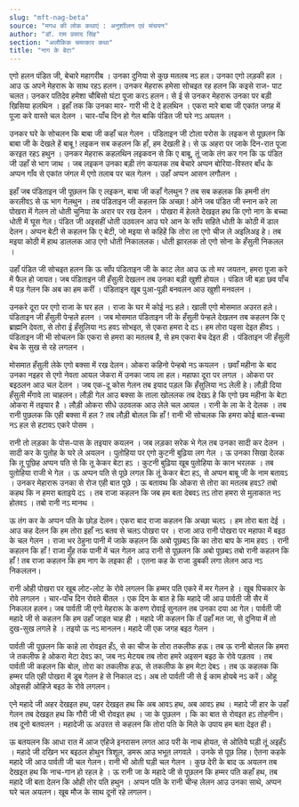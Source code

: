 ```yaml
---
slug: "mft-nag-beta"
source: "मगध की लोक कथाएं : अनुशाीलन एवं संचयन"
author: "डॉ. राम प्रसाद सिंह"
section: "अलौकिक चमत्‍कार कथा"
title: "नाग के बेटा"
---
```

एगो हलन पंडित जी, बेचारे महागरीब । उनका दुनिया से कुछ मतलब नऽ हल। उनका एगो लड़की हल । आउ ऊ अपने मेहरारू के साथ रहऽ हलन। उनकर मेहरारू हमेसा सोचइत रह हलन कि कइसे राज- पाट चलत। उनकर पतिदेव हमेशा चौबिसो घंटा पूजा करऽ हलन। से ई से उनकर मेहरारू उनका पर बड़ी खिसिया हलथिन । इहाँ तक कि उनका मार- गारी भी दे दे हलथिन । एकरा मारे बाबा जी एकांत जगह में पूजा करे वास्ते चल देलन । चार-पाँच दिन हो गेल बाकि पंडित जी घरे नऽ अयलन । 

उनकर घरे के सोचलन कि बाबा जी कहाँ चल गेलन । पंडिताइन जी टोला परोस के लइकन से पूछलन कि बाबा जी के देखले हें बाबू ! लइकन सब कहलन कि हाँ, हम देखली हे। से ऊ अहरा पर जाके दिन-रात पूजा करइत रहऽ हथुन । उनकर मेहरारू कहलथिन लइकवन से कि ए बाबू, तूं जाके तंग कर गन कि ऊ पंडित जी उहाँ से भाग जाथ । जब लइकन उनका बड़ी तंग कयलक तब बेचारे अप्पन बोरिया-विस्तर बाँध के अप्पन गाँव से एकांत जंगल में एगो तलाब पर चल गेलन । उहाँ अप्पन आसन लगौलन ।

इहाँ जब पंडिताइन जी पूछलन कि ए लइकन, बाबा जी कहाँ गेलथुन ?  तब सब कहलक कि हमनी तंग करलीवऽ से ऊ भाग गेलथुन । तब पंडिताइन जी कहलन कि अच्छा ! ओने जब पंडित जी स्नान करे ला पोखरा में गेलन तो धोती चुनिया के अरार पर रख देलन । पोखरा में हेलते देखइत हथ कि एगो नाग के बच्चा धोती में घूस गेल। पंडित जी अइसहीं धोती उठवलन आउ घरे आन के साँप सहिते धोती के कोठी में डाल देलन। अप्पन बेटी से कहलन कि ए बेटी, जो मइया से कहिहें कि तोरा ला एगो चीज ले अइलिअइ हे। तब मइया कोठी में हाथ डाललक आउ एगो धोती निकाललक। धोती झारलक तो एगो सोना के हँसुली निकलल । 

उहाँ पंडित जी सोचइत हलन कि ऊ साँप पंडिताइन जी के काट लेत आउ ऊ तो मर जयतन, हमरा पूजा करे में फैल हो जायत। जब पंडिताइन जी हँसुली देखलन तब उनका बड़ी खुशी होयल । पंडित जी बड़ा छव पाँच में पड़ गेलन कि अब का हम करीं । पंडिताइन खूब पुआ-पूड़ी बनवलन आउ खुशी मनवलन । 

उनकरे दूरा पर एगो राजा के घर हल । राजा के घर में कोई नऽ हले। खाली एगो मोसमात अउरत हले। पंडिताइन जी हँसुली पेन्हले हलन । जब मोसमात पंडिताइन जी के हँसुली पेन्हले देखलन तब कहलन कि ए ब्राह्मनि देवता, से तोरा ई हँसुलिया नऽ हवऽ सोभइत, से एकरा हमरा दे दऽ।  हम तोरा पइसा देइत हीवऽ । पंडिताइन जी भी सोचलन कि एकरा से हमरा का मतलब है, से हम एकरा बेच देइत ही । पंडिताइन जी हँसुली बेच के सुख से रहे 
लगलन । 

मोसमात हँसुली लेके एगो बक्सा में रख देलन। ओकरा कहिनो पेन्हबो नऽ कयलन । छवाँ महीना के बाद उनका नइहर से एगो नेवता आयल जेकरा में उनका जाय ला हल। महाफा दूरा पर लगल । ओकरा पर बइठलन आउ चल देलन । जब एक-दू कोस गेलन तब इयाद पड़ल कि हँसुलिया नऽ लेली हे। लौड़ी दिया हँसुली मँगावे ला चाहलन। लौड़ी गेल आउ बक्सा के ताला खोललक तब देखऽ हे कि एगो छव महीना के बेटा ओकरा में तइयार है । लौड़ी ओकरा सीधे उठवलक आउ लेले चल आयल । रानी के ला के दे देलक । तब रानी पुछलक कि एही बक्सा में हल ?  तब लौड़ी बोलल कि हाँ ! रानी भी सोचलक कि हमरा कोई बाल-बच्चा नऽ हल से हटावऽ एकरे पोसम । 

रानी तो लड़का के पोस-पास के तइयार कयलन । जब लड़का सरेक भे गेल तब उनका सादी कर देलन । सादी कर के पुतोह के घरे ले अयलन । पुतोहिया पर एगो कुटनी बुढ़िया लग गेल । ऊ उनका सिखा देलक कि तू पूछिह अप्पन पति से कि तू केकर बेटा हऽ । कुटनी बुढ़िया खूब पुतोहिया के कान भरलक । तब पुतोहिया राजी भे गेल । ऊ अप्पन पति से पूछे लगल कि तूं केकर बेटा हऽ,  से अप्पन बाबू जी के नाम बतावऽ । उनकर मेहारारू उनका से रोज एही बात पूछे । ऊ बतावथ कि ओकरा से तोरा का मतलब हवऽ?  तबो कहथ कि न हमरा बताइये दऽ । तब राजा कहलन कि जब हम बता देबवऽ तऽ तोरा हमरा से मुलाकात नऽ होतवऽ । तबो रानी नऽ मानथ । 

ऊ तंग कर के अप्पन पति के छोड़ देलन। एकरा बाद राजा कहलन कि अच्‍छा चलऽ । हम तोरा बता देई । आउ कह देलन कि हम तोरा इहाँ नऽ बतव से चलऽ पोखरा पर । राजा आउ रानी पोखरा पर महाफा में बइठ के चल गेलन । राजा भर ठेहुना पानी में जाके कहलन कि अबो पूछबऽ कि का तोरा बाप के नाम हवऽ । रानी कहलन कि हाँ ! राजा मुँह तक पानी में चल गेलन आउ रानी से पूछलन कि अबो पूछबऽ तबो रानी कहलन कि हाँ ! तब राजा कहलन कि हम नाग के लइका ही । एतना कह के राजा डुबकी लगा लेलन आउ नऽ निकललन।

रानी ओही पोखरा पर खूब लोट-लोट के रोवे लगलन कि हम्मर पति एकरे में मर गेलन हे । खूब पिचकार के रोवे लगलन । चार-पाँच दिन रोवते बीतल । एक दिन के बात हे कि महादे जी आउ पार्वती जी सैर में निकलल हलन। जब पार्वती जी एगो मेहरारू के करुण रोवाई सुनलन तब उनका दया आ गेल। पार्वती जी महादे जी से कहलन कि हम उहाँ जाइत चाह ही । महादे जी कहलन कि तँ उहाँ मत जा, से दुनिया में तो दुख-सुख लगले हे । तइयो ऊ  नऽ मानलन। महादे जी एक जगह बइठ गेलन । 

पार्वती जी पूछलन कि काहे ला रोवइत हँऽ, से का चीज के तोरा तकलीफ हऊ। तब ऊ रानी बोलल कि हमरा जे तकलीफ हे ओकरा मेटा देवऽ का, जब नऽ मेटयब तब तोरा हमरे अइसन बइठ के रोवे पड़तव । तब पार्वती जी कहलन कि बोल, तोरा का तकलीफ हऊ, से तकलीफ के हम मेटा देबऽ । तब ऊ कहलक कि हम्मर पति एही पोखरा में डूब गेलन हे से निकाल दऽ। अब तो पार्वती जी से ई काम होयबे नऽ करें। ओहू ओइसही ओहिजे बइठ के रोवे लगलन।

एने महादे जी अहर देखइत हथ, पहर देखइत हथ कि अब आवऽ हथ,  अब आवऽ  हथ । महादे जी हार के उहाँ गेलन तब देखइत हथ कि गौरी जी भी रोवइत हथ । जा के पूछलन । कि का बात से रोवइत हऽ तोहनीन। तब दूनो बतवलन । महादेजी ऊ अउरत से कहलन कि तोरा पति के मिले के उपाय हम बता देइत ही। 

ऊ बतयलन कि आधा रात में आज एहिजे इनरासन लगत आउ परी के नाच होयत, से ओतिये घड़ी तूं अइहँऽ । महादे जी दखिन भर बइठल होथुन त्रिशूल, डमरू आउ भभूत लगवले । उनके से पूछ लिह। ऐतना कहके महादे जी आउ पार्वती जी चल गेलन। रानी भी ओती घड़ी चल गेलन । कुछ देरी के बाद ऊ अयलन तब देखइत हथ कि नाच-गान हो रहल हे । ऊ रानी जा के महादे जी से पूछलन कि हम्मर पति कहाँ हथ, तब महादे जी बता देलन कि ओही तोर पति हथुन । अप्पन पति के रानी चीन्ह लेलन आउ उनका साथे, अप्पन घरे चल अयलन। खूब मौज के साथ दूनों रहे लगलन। 